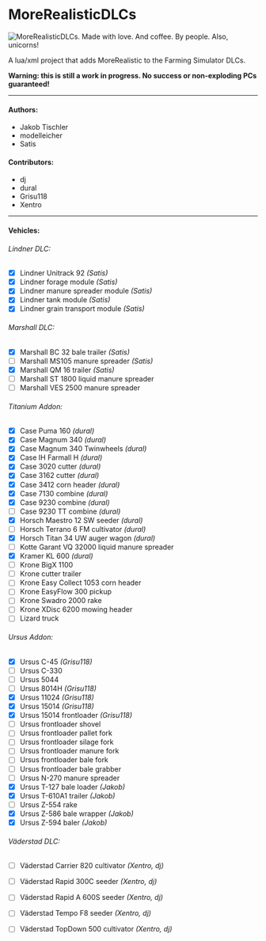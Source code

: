 ﻿MoreRealisticDLCs
=================

![MoreRealisticDLCs. Made with love. And coffee. By people. Also, unicorns!](http://i.minus.com/iBmd06prnMccy.jpg "MoreRealisticDLCs. Made with love. And coffee. By people. Also, unicorns!")


A lua/xml project that adds MoreRealistic to the Farming Simulator DLCs.

**Warning: this is still a work in progress. No success or non-exploding PCs guaranteed!**

---

#### Authors:
* Jakob Tischler
* modelleicher
* Satis

#### Contributors:
* dj
* dural
* Grisu118
* Xentro

---

#### Vehicles:
###### Lindner DLC:
- [x] Lindner Unitrack 92 *(Satis)*
- [x] Lindner forage module *(Satis)*
- [x] Lindner manure spreader module *(Satis)*
- [x] Lindner tank module *(Satis)*
- [x] Lindner grain transport module *(Satis)*

###### Marshall DLC:
- [x] Marshall BC 32 bale trailer *(Satis)*
- [ ] Marshall MS105 manure spreader *(Satis)*
- [x] Marshall QM 16 trailer *(Satis)*
- [ ] Marshall ST 1800 liquid manure spreader
- [ ] Marshall VES 2500 manure spreader

###### Titanium Addon:
- [x] Case Puma 160 *(dural)*
- [x] Case Magnum 340 *(dural)*
- [x] Case Magnum 340 Twinwheels *(dural)*
- [x] Case IH Farmall H *(dural)*
- [x] Case 3020 cutter *(dural)*
- [x] Case 3162 cutter *(dural)*
- [x] Case 3412 corn header *(dural)*
- [x] Case 7130 combine *(dural)*
- [x] Case 9230 combine *(dural)*
- [ ] Case 9230 TT combine *(dural)*
- [x] Horsch Maestro 12 SW seeder *(dural)*
- [ ] Horsch Terrano 6 FM cultivator *(dural)*
- [x] Horsch Titan 34 UW auger wagon *(dural)*
- [ ] Kotte Garant VQ 32000 liquid manure spreader
- [x] Kramer KL 600 *(dural)*
- [ ] Krone BigX 1100
- [ ] Krone cutter trailer
- [ ] Krone Easy Collect 1053 corn header
- [ ] Krone EasyFlow 300 pickup
- [ ] Krone Swadro 2000 rake
- [ ] Krone XDisc 6200 mowing header
- [ ] Lizard truck

###### Ursus Addon:
- [x] Ursus C-45 *(Grisu118)*
- [ ] Ursus C-330
- [ ] Ursus 5044
- [ ] Ursus 8014H *(Grisu118)*
- [x] Ursus 11024 *(Grisu118)*
- [x] Ursus 15014 *(Grisu118)*
- [x] Ursus 15014 frontloader *(Grisu118)*
- [ ] Ursus frontloader shovel
- [ ] Ursus frontloader pallet fork
- [ ] Ursus frontloader silage fork
- [ ] Ursus frontloader manure fork
- [ ] Ursus frontloader bale fork
- [ ] Ursus frontloader bale grabber
- [ ] Ursus N-270 manure spreader
- [x] Ursus T-127 bale loader *(Jakob)*
- [x] Ursus T-610A1 trailer *(Jakob)*
- [ ] Ursus Z-554 rake
- [x] Ursus Z-586 bale wrapper *(Jakob)*
- [x] Ursus Z-594 baler *(Jakob)*

###### Väderstad DLC:
- [ ] Väderstad Carrier 820 cultivator *(Xentro, dj)*
- [ ] Väderstad Rapid 300C seeder *(Xentro, dj)*
- [ ] Väderstad Rapid A 600S seeder *(Xentro, dj)*
- [ ] Väderstad Tempo F8 seeder *(Xentro, dj)*
- [ ] Väderstad TopDown 500 cultivator *(Xentro, dj)*

